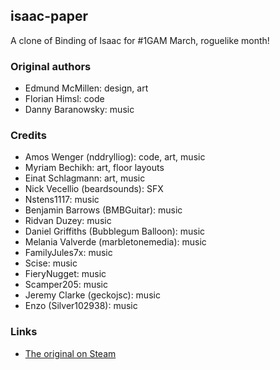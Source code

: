 ## isaac-paper

A clone of Binding of Isaac for #1GAM March, roguelike month!

### Original authors

  * Edmund McMillen: design, art
  * Florian Himsl: code
  * Danny Baranowsky: music

### Credits

  * Amos Wenger (nddrylliog): code, art, music
  * Myriam Bechikh: art, floor layouts
  * Einat Schlagmann: art, music
  * Nick Vecellio (beardsounds): SFX
  * Nstens1117: music
  * Benjamin Barrows (BMBGuitar): music
  * Ridvan Duzey: music
  * Daniel Griffiths (Bubblegum Balloon): music
  * Melania Valverde (marbletonemedia): music
  * FamilyJules7x: music
  * Scise: music
  * FieryNugget: music
  * Scamper205: music
  * Jeremy Clarke (geckojsc): music
  * Enzo (Silver102938): music
  
### Links

  * [The original on Steam](http://store.steampowered.com/app/113200)

